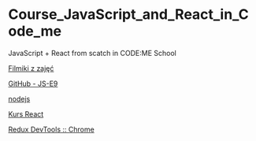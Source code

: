 # Course_JavaScript_and_React_in_Code_me

JavaScript + React from scatch in CODE:ME School

<a href="https://www.youtube.com/playlist?list=PLLYCImnsvppqg3CafvQg6kyyi__OqmyCo" title="Filmiki z zajęć" target="_blank" rel="noreferrer">Filmiki z zajęć</a>

<a href="https://github.com/kaluznymarcin/codeme-js-e9" title="GitHub - JS-E9" target="_blank" rel="noreferrer">GitHub - JS-E9</a>

<a href="https://nodejs.org/en/" title="nodejs" target="_blank" rel="noreferrer">nodejs</a>

<a href="https://typeofweb.com/wprowadzenie-kurs-react-js/" title="Kurs React" target="_blank" rel="noreferrer">Kurs React</a>

<a href="https://chrome.google.com/webstore/detail/redux-devtools/lmhkpmbekcpmknklioeibfkpmmfibljd" title="Redux DevTools :: Chrome" target="_blank" rel="noreferrer">Redux DevTools :: Chrome</a>

